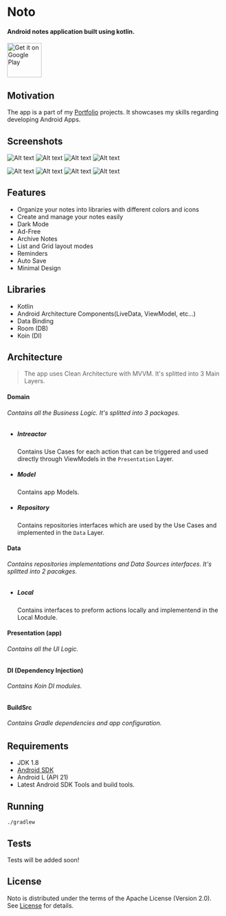 # Noto

#### Android notes application built using kotlin.

[<img src="https://play.google.com/intl/en_us/badges/images/generic/en_badge_web_generic.png" alt="Get it on Google Play" height="80">](https://play.google.com/store/apps/details?id=com.noto)

## Motivation
The app is a part of my [Portfolio](https://alialbaali.com) projects. It showcases my skills regarding developing Android Apps.

## Screenshots
![Alt text](https://lh3.googleusercontent.com/gZEnPNJ8S5OCvD13L_6p53LAgsJVS1Lx_Zypzf9aQ4JTuNoZjSyZbHFaZlSddybJq7w=w720-h310 "Screenshot")
![Alt text](https://lh3.googleusercontent.com/P6SrNqnnjOSgSQMWIMvbLB1-2b7sE7LLELDgJIPKiXNd45dQy2OGbSvrZ35pVabxUgY=w720-h310 "Screenshot")
![Alt text](https://lh3.googleusercontent.com/lVdn68iYeecY47f82RZWzTwSxXDoBgnX6ku0dnjDsrm6_Z6-fmoDWaev_h1hUL4OQBtR=w720-h310 "Screenshot")
![Alt text](https://lh3.googleusercontent.com/lo7bvJJF7_QulrJGXQdACHRhbzcPXfRvYp-MMcscjPIFvHtqNECeiS2yut6_gpfCSaU=w720-h310 "Screenshot")

![Alt text](https://lh3.googleusercontent.com/RMe53Fkb5iH93OE9CZZxVXuTocwwo7VeP2S3onHENMNHm_dKGNvgyUisqaQcidpHoQ=w720-h310 "Screenshot")
![Alt text](https://lh3.googleusercontent.com/BxuV0mE-oybSzwigqtEapss83Y3vHaoWE30tC_Q0zgNkNlFUYBn3ioCRXc3NuwIRzkIs=w720-h310 "Screenshot")
![Alt text](https://lh3.googleusercontent.com/kVKqHaJtOq1eMnWDBwXnZ70b43z1OelkHsglfL0zNfusD9RXRtzUegXpGHP2-iQ3Zw=w720-h310 "Screenshot")
![Alt text](https://lh3.googleusercontent.com/RZtXvv4lm2cwE86_TH_pc8WYrt0FHd_H0qgAtDz2XiZK_O7HIR5fuRozhZdN0P2lZuFi=w720-h310 "Screenshot")

## Features

* Organize your notes into libraries with different colors and icons
* Create and manage your notes easily
* Dark Mode
* Ad-Free
* Archive Notes 
* List and Grid layout modes
* Reminders
* Auto Save
* Minimal Design

## Libraries

* Kotlin
* Android Architecture Components(LiveData, ViewModel, etc...)
* Data Binding
* Room (DB)
* Koin (DI)

## Architecture

> The app uses Clean Architecture with MVVM. It's splitted into 3 Main Layers. 

#### Domain
###### Contains all the Business Logic. It's splitted into 3 packages.

* ##### Intreactor
    Contains Use Cases for each action that can be triggered and used directly through ViewModels in the `Presentation` Layer.

* ##### Model
    Contains app Models.

* ##### Repository 
    Contains repositories interfaces which are used by the Use Cases and implemented in the `Data` Layer. 
    
#### Data
######  Contains repositories implementations and Data Sources interfaces. It's splitted into 2 pacakges. 

* ##### Local
    Contains interfaces to preform actions locally and implementend in the Local Module.

#### Presentation (app)
######  Contains all the UI Logic.

#### DI (Dependency Injection)
###### Contains Koin DI modules.

#### BuildSrc
###### Contains Gradle dependencies and app configuration.

## Requirements

* JDK 1.8
* [Android SDK](https://developer.android.com/studio/index.html)
* Android L (API 21)
* Latest Android SDK Tools and build tools.

## Running

```
./gradlew
```

## Tests
Tests will be added soon!

## License
Noto is distributed under the terms of the Apache License (Version 2.0). See [License](LICENSE.md) for details.
